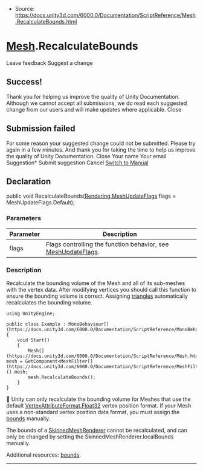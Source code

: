 * Source: https://docs.unity3d.com/6000.0/Documentation/ScriptReference/Mesh.RecalculateBounds.html

#  [Mesh](https://docs.unity3d.com/6000.0/Documentation/ScriptReference/Mesh.html).RecalculateBounds
Leave feedback
Suggest a change
## Success!
Thank you for helping us improve the quality of Unity Documentation. Although we cannot accept all submissions, we do read each suggested change from our users and will make updates where applicable.
Close
## Submission failed
For some reason your suggested change could not be submitted. Please <a>try again</a> in a few minutes. And thank you for taking the time to help us improve the quality of Unity Documentation.
Close
Your name Your email Suggestion* Submit suggestion
Cancel
[Switch to Manual](https://docs.unity3d.com/6000.0/Documentation/Manual/class-Mesh.html "Go to Mesh Component in the Manual")
## Declaration
public void RecalculateBounds([Rendering.MeshUpdateFlags](https://docs.unity3d.com/6000.0/Documentation/ScriptReference/Rendering.MeshUpdateFlags.html) flags = MeshUpdateFlags.Default); 
### Parameters
Parameter | Description  
---|---  
flags | Flags controlling the function behavior, see [MeshUpdateFlags](https://docs.unity3d.com/6000.0/Documentation/ScriptReference/Rendering.MeshUpdateFlags.html).  
### Description
Recalculate the bounding volume of the Mesh and all of its sub-meshes with the vertex data.
After modifying vertices you should call this function to ensure the bounding volume is correct. Assigning [triangles](https://docs.unity3d.com/6000.0/Documentation/ScriptReference/Mesh-triangles.html) automatically recalculates the bounding volume.
```
using UnityEngine;  
  
public class Example : MonoBehaviour[](https://docs.unity3d.com/6000.0/Documentation/ScriptReference/MonoBehaviour.html)
{
    void Start()
    {
        Mesh[](https://docs.unity3d.com/6000.0/Documentation/ScriptReference/Mesh.html) mesh = GetComponent<MeshFilter[](https://docs.unity3d.com/6000.0/Documentation/ScriptReference/MeshFilter.html)>().mesh;
        mesh.RecalculateBounds();
    }
}

```

Unity can only recalculate the bounding volume for Meshes that use the default [VertexAttributeFormat.Float32](https://docs.unity3d.com/6000.0/Documentation/ScriptReference/Rendering.VertexAttributeFormat.Float32.html) vertex position format. If your Mesh uses a non-standard vertex position data format, you must assign the [bounds](https://docs.unity3d.com/6000.0/Documentation/ScriptReference/Mesh-bounds.html) manually.  
  
The bounds of a [SkinnedMeshRenderer](https://docs.unity3d.com/6000.0/Documentation/ScriptReference/SkinnedMeshRenderer.html) cannot be recalculated, and can only be changed by setting the SkinnedMeshRenderer.localBounds manually.  
  
Additional resources: [bounds](https://docs.unity3d.com/6000.0/Documentation/ScriptReference/Mesh-bounds.html).
* * *
